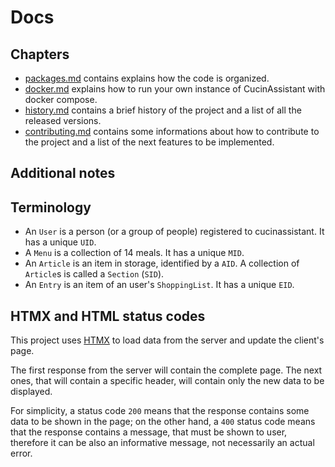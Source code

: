 # Docs

## Chapters

- [packages.md](packages.md) contains explains how the code is organized.
- [docker.md](docker.md) explains how to run your own instance of CucinAssistant with docker compose.
- [history.md](history.md) contains a brief history of the project and a list of all the released versions.
- [contributing.md](contributing.md) contains some informations about how to contribute to the project and a list
  of the next features to be implemented.

## Additional notes

## Terminology

- An `User` is a person (or a group of people) registered to cucinassistant. It has a unique `UID`.
- A `Menu` is a collection of 14 meals. It has a unique `MID`.
- An `Article` is an item in storage, identified by a `AID`. A collection of `Article`s is called a `Section` (`SID`).
- An `Entry` is an item of an user's `ShoppingList`. It has a unique `EID`.

## HTMX and HTML status codes

This project uses [HTMX](https://htmx.org/) to load data from the server and update the client's
page.

The first response from the server will contain the complete page. The next ones, that will contain
a specific header, will contain only the new data to be displayed.

For simplicity, a status code `200` means that the response contains some data to be shown in the page;
on the other hand, a `400` status code means that the response contains a message, that must be shown to
user, therefore it can be also an informative message, not necessarily an actual error.
